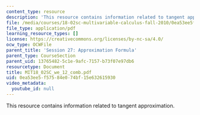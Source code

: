 ```yaml
---
content_type: resource
description: 'This resource contains information related to tangent approximation. '
file: /media/courses/18-02sc-multivariable-calculus-fall-2010/0ea53ee5f57584e074bf15e632615930_MIT18_02SC_we_12_comb.pdf
file_type: application/pdf
learning_resource_types: []
license: https://creativecommons.org/licenses/by-nc-sa/4.0/
ocw_type: OCWFile
parent_title: 'Session 27: Approximation Formula'
parent_type: CourseSection
parent_uid: 13765482-5c1e-9afc-7157-b73f07e97db6
resourcetype: Document
title: MIT18_02SC_we_12_comb.pdf
uid: 0ea53ee5-f575-84e0-74bf-15e632615930
video_metadata:
  youtube_id: null
---
```

This resource contains information related to tangent approximation. 
